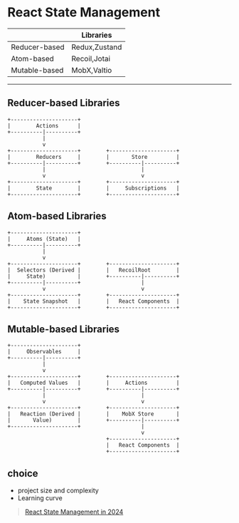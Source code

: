# React State Management

||Libraries|
|---|---|
|Reducer-based|Redux,Zustand|
|Atom-based|Recoil,Jotai|
|Mutable-based|MobX,Valtio|

----------------------------------------

## Reducer-based Libraries

```
+---------------------+
|        Actions      |
+----------|----------+
           |
           v
+---------------------+        +---------------------+
|        Reducers     |        |       Store         |
+----------|----------+        +----------|----------+
           |                              |
           v                              v
+---------------------+        +---------------------+
|        State        |        |     Subscriptions   |
+---------------------+        +---------------------+
```

## Atom-based Libraries

```
+---------------------+
|     Atoms (State)   |
+----------|----------+
           |
           v
+---------------------+        +---------------------+
|  Selectors (Derived |        |   RecoilRoot        |
|     State)          |        +----------|----------+
+----------|----------+                   |
           v                              v
+---------------------+        +---------------------+
|    State Snapshot   |        |   React Components  |
+---------------------+        +---------------------+
```

## Mutable-based Libraries

```
+---------------------+
|     Observables     |
+----------|----------+
           |
           v
+---------------------+        +---------------------+
|   Computed Values   |        |     Actions         |
+----------|----------+        +----------|----------+
           |                              |
           v                              v
+---------------------+        +---------------------+
|   Reaction (Derived |        |    MobX Store       |
|       Value)        |        +----------|----------+
+---------------------+                   |
                                          v
                               +---------------------+
                               |   React Components  |
                               +---------------------+
```

## choice

- project size and complexity
- Learning curve

> [React State Management in 2024](https://dev.to/nguyenhongphat0/react-state-management-in-2024-5e7l)
